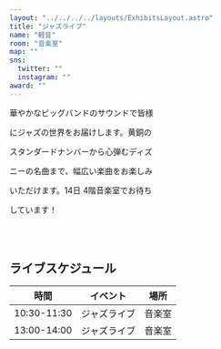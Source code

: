 ```yaml
---
layout: "../../../../layouts/ExhibitsLayout.astro"
title: "ジャズライブ"
name: "軽音"
room: "音楽室"
map: ""
sns:
  twitter: ""
  instagram: ""
award: ""
---
```


華やかなビッグバンドのサウンドで皆様

にジャズの世界をお届けします。黄銅の

スタンダードナンバーから心弾むディズ

ニーの名曲まで、幅広い楽曲をお楽しみ

いただけます。14日 4階音楽室でお待ち

しています！


<br><br>

## ライブスケジュール

<div class="time-schedule-table">
  <div class="schedule-container">
    <table class="schedule-table">
      <thead>
        <tr>
          <th class="time-header">時間</th>
          <th class="event-header">イベント</th>
          <th class="location-header">場所</th>
        </tr>
      </thead>
      <tbody>
        <tr class="schedule-row">
          <td class="time-cell">10:30-11:30</td>
          <td class="event-cell">ジャズライブ</td>
          <td class="location-cell">音楽室</td>
        </tr>
        <tr class="schedule-row">
          <td class="time-cell">13:00-14:00</td>
          <td class="event-cell">ジャズライブ</td>
          <td class="location-cell">音楽室</td>
        </tr>
      </tbody>
    </table>
  </div>
</div>
